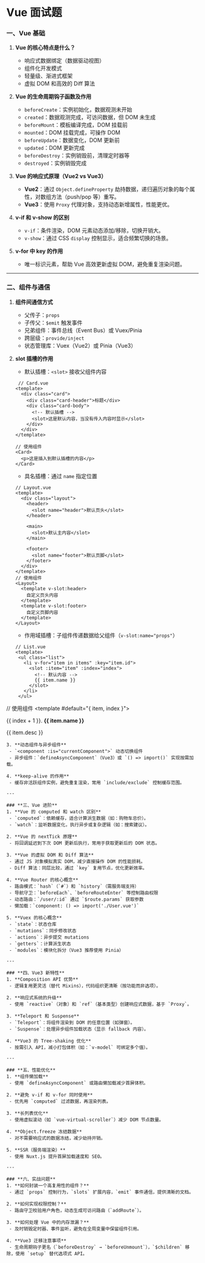 # Vue 面试题

### **一、Vue 基础**
1. **Vue 的核心特点是什么？**  
   - 响应式数据绑定（数据驱动视图）
   - 组件化开发模式
   - 轻量级、渐进式框架
   - 虚拟 DOM 和高效的 Diff 算法

2. **Vue 的生命周期钩子函数及作用**  
   - `beforeCreate`：实例初始化，数据观测未开始  
   - `created`：数据观测完成，可访问数据，但 DOM 未生成  
   - `beforeMount`：模板编译完成，DOM 挂载前  
   - `mounted`：DOM 挂载完成，可操作 DOM  
   - `beforeUpdate`：数据变化，DOM 更新前  
   - `updated`：DOM 更新完成  
   - `beforeDestroy`：实例销毁前，清理定时器等  
   - `destroyed`：实例销毁完成  

3. **Vue 的响应式原理（Vue2 vs Vue3）**  
   - **Vue2**：通过 `Object.defineProperty` 劫持数据，递归遍历对象的每个属性，对数组方法（push/pop 等）重写。  
   - **Vue3**：使用 `Proxy` 代理对象，支持动态新增属性，性能更优。

4. **v-if 和 v-show 的区别**  
   - `v-if`：条件渲染，DOM 元素动态添加/移除，切换开销大。  
   - `v-show`：通过 CSS `display` 控制显示，适合频繁切换的场景。

5. **v-for 中 key 的作用**  
   - 唯一标识元素，帮助 Vue 高效更新虚拟 DOM，避免重复渲染问题。

---

### **二、组件与通信**
1. **组件间通信方式**  
   - 父传子：`props`  
   - 子传父：`$emit` 触发事件  
   - 兄弟组件：事件总线（Event Bus）或 Vuex/Pinia  
   - 跨层级：`provide/inject`  
   - 状态管理库：Vuex（Vue2）或 Pinia（Vue3）

2. **slot 插槽的作用**  
   - 默认插槽：`<slot>` 接收父组件内容    
    ```
     // Card.vue
    <template>
      <div class="card">
        <div class="card-header">标题</div>
        <div class="card-body">
          <!-- 默认插槽 -->
          <slot>这是默认内容，当没有传入内容时显示</slot>
        </div>
      </div>
    </template>

    // 使用组件
    <Card>
      <p>这是插入到默认插槽的内容</p>
    </Card>
    ```
   - 具名插槽：通过 `name` 指定位置  
    ```
    // Layout.vue
    <template>
      <div class="layout">
        <header>
          <slot name="header">默认页头</slot>
        </header>
        
        <main>
          <slot>默认主内容</slot>
        </main>
        
        <footer>
          <slot name="footer">默认页脚</slot>
        </footer>
      </div>
    </template>
    // 使用组件
    <Layout>
      <template v-slot:header>
        自定义页头内容
      </template>
      <template v-slot:footer>
        自定义页脚内容
      </template>
    </Layout>
    ```

   - 作用域插槽：子组件传递数据给父组件（`v-slot:name="props"`）
   ```
   // List.vue
   <template>
    <ul class="list">
      <li v-for="item in items" :key="item.id">
        <slot :item="item" :index="index">
          <!-- 默认内容 -->
          {{ item.name }}
        </slot>
      </li>
    </ul>
  </template>

  <script>
  export default {
    data() {
      return {
        items: [
          { id: 1, name: '项目1', desc: '描述1' },
          { id: 2, name: '项目2', desc: '描述2' }
        ]
      }
    }
  }
  </script>
  // 使用组件
  <List>
    <template #default="{ item, index }">
      <div class="item">
        <span>{{ index + 1 }}. </span>
        <strong>{{ item.name }}</strong>
        <p>{{ item.desc }}</p>
      </div>
    </template>
  </List>
  ```
3. **动态组件与异步组件**  
   - `<component :is="currentComponent">` 动态切换组件  
   - 异步组件：`defineAsyncComponent`（Vue3）或 `() => import()` 实现按需加载。

4. **keep-alive 的作用**  
   - 缓存非活跃组件实例，避免重复渲染，常用 `include/exclude` 控制缓存范围。

---

### **三、Vue 进阶**
1. **Vue 的 computed 和 watch 区别**  
   - `computed`：依赖缓存，适合计算派生数据（如：购物车总价）。  
   - `watch`：监听数据变化，执行异步或复杂逻辑（如：搜索建议）。

2. **Vue 的 nextTick 原理**  
   - 将回调延迟到下次 DOM 更新后执行，常用于获取更新后的 DOM 状态。

3. **Vue 的虚拟 DOM 和 Diff 算法**  
   - 通过 JS 对象模拟真实 DOM，减少直接操作 DOM 的性能损耗。  
   - Diff 算法：同层比较，通过 `key` 复用节点，优化更新效率。

4. **Vue Router 的核心概念**  
   - 路由模式：`hash`（`#`）和 `history`（需服务端支持）  
   - 导航守卫：`beforeEach`、`beforeRouteEnter` 等控制路由权限  
   - 动态路由：`/user/:id` 通过 `$route.params` 获取参数  
   - 懒加载：`component: () => import('./User.vue')`

5. **Vuex 的核心概念**  
   - `state`：状态仓库  
   - `mutations`：同步修改状态  
   - `actions`：异步提交 mutations  
   - `getters`：计算派生状态  
   - `modules`：模块化拆分（Vue3 推荐使用 Pinia）

---

### **四、Vue3 新特性**
1. **Composition API 优势**  
   - 逻辑复用更灵活（替代 Mixins），代码组织更清晰（按功能而非选项）。

2. **响应式系统的升级**  
   - 使用 `reactive`（对象）和 `ref`（基本类型）创建响应式数据，基于 `Proxy`。

3. **Teleport 和 Suspense**  
   - `Teleport`：将组件渲染到 DOM 的任意位置（如弹窗）。  
   - `Suspense`：处理异步组件加载状态（显示 fallback 内容）。

4. **Vue3 的 Tree-shaking 优化**  
   - 按需引入 API，减小打包体积（如：`v-model` 可绑定多个值）。

---

### **五、性能优化**
1. **组件懒加载**  
   - 使用 `defineAsyncComponent` 或路由懒加载减少首屏体积。

2. **避免 v-if 和 v-for 同时使用**  
   - 优先用 `computed` 过滤数据，再渲染列表。

3. **长列表优化**  
   - 使用虚拟滚动（如 `vue-virtual-scroller`）减少 DOM 节点数量。

4. **Object.freeze 冻结数据**  
   - 对不需要响应式的数据冻结，减少劫持开销。

5. **SSR（服务端渲染）**  
   - 使用 Nuxt.js 提升首屏加载速度和 SEO。

---

### **六、实战问题**
1. **如何封装一个高复用性的组件？**  
   - 通过 `props` 控制行为，`slots` 扩展内容，`emit` 事件通信，提供清晰的文档。

2. **如何实现权限控制？**  
   - 路由守卫校验用户角色，动态生成可访问路由（`addRoute`）。

3. **如何处理 Vue 中的内存泄漏？**  
   - 及时销毁定时器、事件监听，避免在全局变量中保留组件引用。

4. **Vue3 迁移注意事项**  
   - 生命周期钩子更名（`beforeDestroy` → `beforeUnmount`），`$children` 移除，使用 `setup` 替代选项式 API。

